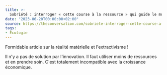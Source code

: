 ```yaml
---
title: >-
  Sobriété : interroger « cette course à la ressource » qui guide le monde
date: "2023-06-20T00:00:00+02:00"
source: https://theconversation.com/sobriete-interroger-cette-course-a-la-ressource-qui-guide-le-monde-205316
tags:
- Écologie
---
```


Formidable article sur la réalité matérielle et l'extractivisme !

Il n'y a pas de solution par l'innovation. Il faut utiliser moins de ressources et en prendre soin. C'est totalement incompatible avec la croissance économique.